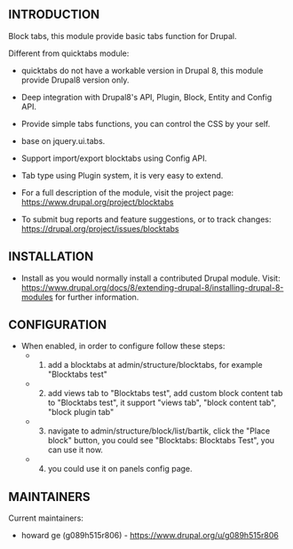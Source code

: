 INTRODUCTION
------------

Block tabs, this module provide basic tabs function for Drupal.

Different from quicktabs module:

 * quicktabs do not have a workable version in Drupal 8, this module provide Drupal8 version only.
 * Deep integration with Drupal8's API, Plugin, Block, Entity and Config API.
 * Provide simple tabs functions, you can control the CSS by your self.
 * base on jquery.ui.tabs.
 * Support import/export blocktabs using Config API.
 * Tab type using Plugin system, it is very easy to extend.

 * For a full description of the module, visit the project page:
   https://www.drupal.org/project/blocktabs

 * To submit bug reports and feature suggestions, or to track changes:
   https://drupal.org/project/issues/blocktabs

INSTALLATION
------------
 
 * Install as you would normally install a contributed Drupal module. Visit:
   https://www.drupal.org/docs/8/extending-drupal-8/installing-drupal-8-modules
   for further information.

CONFIGURATION
-------------
 
 * When enabled, in order to configure follow these steps:
   - 1) add a blocktabs at admin/structure/blocktabs, for example "Blocktabs test"
   - 2) add views tab to "Blocktabs test", add custom block content tab to "Blocktabs test", it support "views tab", "block content tab", "block plugin tab"
   - 3) navigate to admin/structure/block/list/bartik, click the "Place block" button, you could see "Blocktabs: Blocktabs Test", you can use it now.
   - 4) you could use it on panels config page.

MAINTAINERS
-----------

Current maintainers:
 * howard ge (g089h515r806) - https://www.drupal.org/u/g089h515r806

